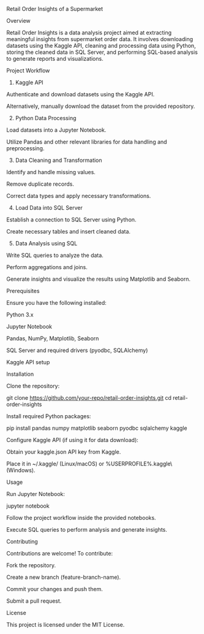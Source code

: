 Retail Order Insights of a Supermarket

Overview

Retail Order Insights is a data analysis project aimed at extracting meaningful insights from supermarket order data. It involves downloading datasets using the Kaggle API, cleaning and processing data using Python, storing the cleaned data in SQL Server, and performing SQL-based analysis to generate reports and visualizations.

Project Workflow

1. Kaggle API

Authenticate and download datasets using the Kaggle API.

Alternatively, manually download the dataset from the provided repository.

2. Python Data Processing

Load datasets into a Jupyter Notebook.

Utilize Pandas and other relevant libraries for data handling and preprocessing.

3. Data Cleaning and Transformation

Identify and handle missing values.

Remove duplicate records.

Correct data types and apply necessary transformations.

4. Load Data into SQL Server

Establish a connection to SQL Server using Python.

Create necessary tables and insert cleaned data.

5. Data Analysis using SQL

Write SQL queries to analyze the data.

Perform aggregations and joins.

Generate insights and visualize the results using Matplotlib and Seaborn.

Prerequisites

Ensure you have the following installed:

Python 3.x

Jupyter Notebook

Pandas, NumPy, Matplotlib, Seaborn

SQL Server and required drivers (pyodbc, SQLAlchemy)

Kaggle API setup

Installation

Clone the repository:

git clone https://github.com/your-repo/retail-order-insights.git
cd retail-order-insights

Install required Python packages:

pip install pandas numpy matplotlib seaborn pyodbc sqlalchemy kaggle

Configure Kaggle API (if using it for data download):

Obtain your kaggle.json API key from Kaggle.

Place it in ~/.kaggle/ (Linux/macOS) or %USERPROFILE%\.kaggle\ (Windows).

Usage

Run Jupyter Notebook:

jupyter notebook

Follow the project workflow inside the provided notebooks.

Execute SQL queries to perform analysis and generate insights.

Contributing

Contributions are welcome! To contribute:

Fork the repository.

Create a new branch (feature-branch-name).

Commit your changes and push them.

Submit a pull request.

License

This project is licensed under the MIT License.
